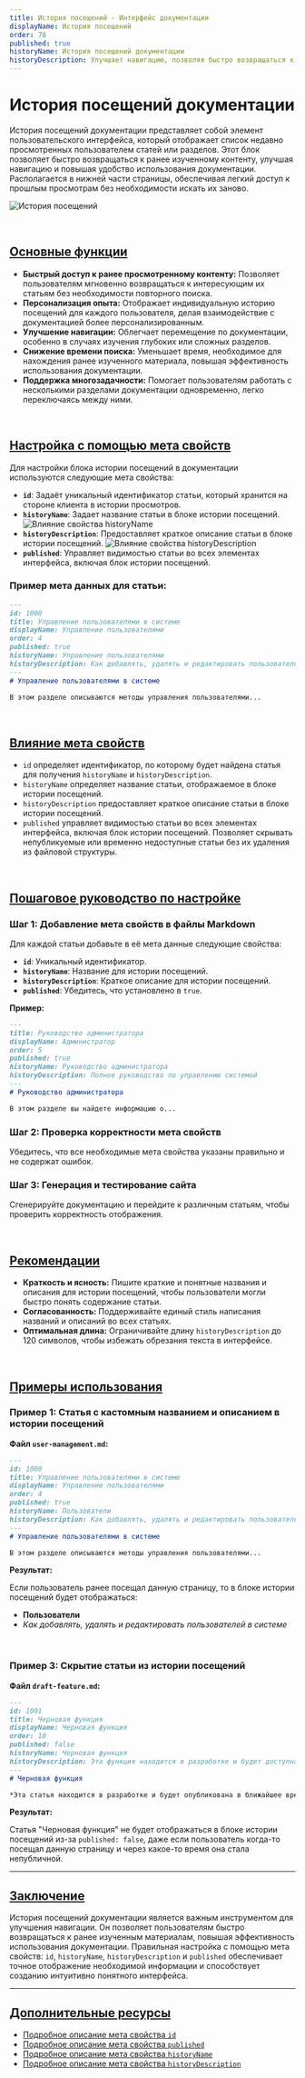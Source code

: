 ```yaml
---
title: История посещений - Интерфейс документации
displayName: История посещений
order: 70
published: true
historyName: История посещений документации
historyDescription: Улучшает навигацию, позволяя быстро возвращаться к ранее изученным статьям и разделам.
---
```


# История посещений документации

История посещений документации представляет собой элемент пользовательского интерфейса, который отображает список недавно просмотренных
пользователем статей или разделов. Этот блок позволяет быстро возвращаться к ранее изученному контенту, улучшая навигацию и повышая удобство
использования документации. Располагается в нижней части страницы, обеспечивая легкий доступ к прошлым просмотрам без необходимости искать их заново.

![История посещений](https://raw.githubusercontent.com/SolarSpaceTech/product-documentation-content/refs/heads/main/ru/documentation/markdown/images/history.png)

<br/>

## [Основные функции](basic-functions)

- **Быстрый доступ к ранее просмотренному контенту:** Позволяет пользователям мгновенно возвращаться к интересующим их статьям без необходимости повторного поиска.
- **Персонализация опыта:** Отображает индивидуальную историю посещений для каждого пользователя, делая взаимодействие с документацией более персонализированным.
- **Улучшение навигации:** Облегчает перемещение по документации, особенно в случаях изучения глубоких или сложных разделов.
- **Снижение времени поиска:** Уменьшает время, необходимое для нахождения ранее изученного материала, повышая эффективность использования документации.
- **Поддержка многозадачности:** Помогает пользователям работать с несколькими разделами документации одновременно, легко переключаясь между ними.

<br/>

## [Настройка с помощью мета свойств](customization-using-meta-properties)

Для настройки блока истории посещений в документации используются следующие мета свойства:

- **`id`**: Задаёт уникальный идентификатор статьи, который хранится на стороне клиента в истории просмотров.
- **`historyName`**: Задает название статьи в блоке истории посещений.
  ![Влияние cвойства historyName](https://raw.githubusercontent.com/SolarSpaceTech/product-documentation-content/refs/heads/main/ru/documentation/markdown/images/history-name.png)
- **`historyDescription`**: Предоставляет краткое описание статьи в блоке истории посещений.
  ![Влияние cвойства historyDescription](https://raw.githubusercontent.com/SolarSpaceTech/product-documentation-content/refs/heads/main/ru/documentation/markdown/images/history-description.png)
- **`published`**: Управляет видимостью статьи во всех элементах интерфейса, включая блок истории посещений.

### Пример мета данных для статьи:

```md
---
id: 1000
title: Управление пользователями в системе
displayName: Управление пользователями
order: 4
published: true
historyName: Управление пользователями
historyDescription: Как добавлять, удалять и редактировать пользователей в системе
---
# Управление пользователями в системе

В этом разделе описываются методы управления пользователями...
```

<br/>

## [Влияние мета свойств](impact-of-meta-properties)

- `id` определяет идентификатор, по которому будет найдена статья для получения `historyName` и `historyDescription`.
- `historyName` определяет название статьи, отображаемое в блоке истории посещений.
- `historyDescription` предоставляет краткое описание статьи в блоке истории посещений.
- `published` управляет видимостью статьи во всех элементах интерфейса, включая блок истории посещений. Позволяет скрывать непубликуемые или временно
  недоступные статьи без их удаления из файловой структуры.

<br/>

## [Пошаговое руководство по настройке](step-by-step-setup-guide)

### Шаг 1: Добавление мета свойств в файлы Markdown

Для каждой статьи добавьте в её мета данные следующие свойства:

- **`id`**: Уникальный идентификатор.
- **`historyName`**: Название для истории посещений.
- **`historyDescription`**: Краткое описание для истории посещений.
- **`published`**: Убедитесь, что установлено в `true`.

**Пример:**

```md
---
title: Руководство администратора
displayName: Администратор
order: 5
published: true
historyName: Руководство администратора
historyDescription: Полное руководство по управлению системой
---
# Руководство администратора

В этом разделе вы найдете информацию о...
```

### Шаг 2: Проверка корректности мета свойств

Убедитесь, что все необходимые мета свойства указаны правильно и не содержат ошибок.

### Шаг 3: Генерация и тестирование сайта

Сгенерируйте документацию и перейдите к различным статьям, чтобы проверить корректность отображения.

<br/>

## [Рекомендации](recommendations)

- **Краткость и ясность:** Пишите краткие и понятные названия и описания для истории посещений, чтобы пользователи могли быстро понять содержание статьи.
- **Согласованность:** Поддерживайте единый стиль написания названий и описаний во всех статьях.
- **Оптимальная длина:** Ограничивайте длину `historyDescription` до 120 символов, чтобы избежать обрезания текста в интерфейсе.

<br/>

## [Примеры использования](examples)

### Пример 1: Статья с кастомным названием и описанием в истории посещений

**Файл `user-management.md`:**

```md
---
id: 1000
title: Управление пользователями в системе
displayName: Управление пользователями
order: 4
published: true
historyName: Пользователи
historyDescription: Как добавлять, удалять и редактировать пользователей в системе
---
# Управление пользователями в системе

В этом разделе описываются методы управления пользователями...
```

**Результат:**

Если пользователь ранее посещал данную страницу, то в блоке истории посещений будет отображаться:

- **Пользователи**
- *Как добавлять, удалять и редактировать пользователей в системе*

<br/>

### Пример 3: Скрытие статьи из истории посещений

**Файл `draft-feature.md`:**

```md
---
id: 1001
title: Черновая функция
displayName: Черновая функция
order: 10
published: false
historyName: Черновая функция
historyDescription: Эта функция находится в разработке и будет доступна позже
---
# Черновая функция

*Эта статья находится в разработке и будет опубликована в ближайшее время.*
```

**Результат:**

Статья "Черновая функция" не будет отображаться в блоке истории посещений из-за `published: false`, даже если пользователь когда-то посещал данную страницу
и через какое-то время она стала непубличной.

---

## [Заключение](conclusion)

История посещений документации является важным инструментом для улучшения навигации. Он позволяет пользователям быстро возвращаться к ранее изученным материалам,
повышая эффективность использования документации. Правильная настройка с помощью мета свойств: `id`, `historyName`, `historyDescription` и `published` обеспечивает
точное отображение необходимой информации и способствует созданию интуитивно понятного интерфейса.

---

## [Дополнительные ресурсы](additional-resources)

- [Подробное описание мета свойства `id`](/ru/documentation/markdown/meta/id)
- [Подробное описание мета свойства `published`](/ru/documentation/markdown/meta/published)
- [Подробное описание мета свойства `historyName`](/ru/documentation/markdown/meta/history-name)
- [Подробное описание мета свойства `historyDescription`](/ru/documentation/markdown/meta/history-description)
